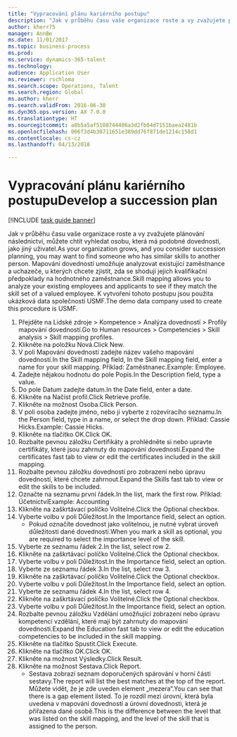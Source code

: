```yaml
--- 
title: "Vypracování plánu kariérního postupu"
description: "Jak v průběhu času vaše organizace roste a vy zvažujete plánování následnictví, můžete chtít vyhledat osobu, která má podobné dovednosti, jako jiný uživatel."
author: kherr75
manager: AnnBe
ms.date: 11/01/2017
ms.topic: business-process
ms.prod: 
ms.service: dynamics-365-talent
ms.technology: 
audience: Application User
ms.reviewer: rschloma
ms.search.scope: Operations, Talent
ms.search.region: Global
ms.author: kherr
ms.search.validFrom: 2016-06-30
ms.dyn365.ops.version: AX 7.0.0
ms.translationtype: HT
ms.sourcegitcommit: a8b5a5af5108744406a3d2fb84d7151baea2481b
ms.openlocfilehash: 006f3d4b30711651e389dd76f871de1214c158d1
ms.contentlocale: cs-cz
ms.lasthandoff: 04/13/2018

---
```

# <a name="develop-a-succession-plan"></a><span data-ttu-id="d4416-103">Vypracování plánu kariérního postupu</span><span class="sxs-lookup"><span data-stu-id="d4416-103">Develop a succession plan</span></span>

[!INCLUDE [task guide banner](../../includes/task-guide-banner.md)]

<span data-ttu-id="d4416-104">Jak v průběhu času vaše organizace roste a vy zvažujete plánování následnictví, můžete chtít vyhledat osobu, která má podobné dovednosti, jako jiný uživatel.</span><span class="sxs-lookup"><span data-stu-id="d4416-104">As your organization grows, and you consider succession planning, you may want to find someone who has similar skills to another person.</span></span>  <span data-ttu-id="d4416-105">Mapování dovedností umožňuje analyzovat existující zaměstnance a uchazeče, u kterých chcete zjistit, zda se shodují jejich kvalifikační předpoklady na hodnotného zaměstnance.</span><span class="sxs-lookup"><span data-stu-id="d4416-105">Skill mapping allows you to analyze your existing employees and applicants to see if they match the skill set of a valued employee.</span></span> <span data-ttu-id="d4416-106">K vytvoření tohoto postupu jsou použita ukázková data společnosti USMF.</span><span class="sxs-lookup"><span data-stu-id="d4416-106">The demo data company used to create this procedure is USMF.</span></span>

1. <span data-ttu-id="d4416-107">Přejděte na Lidské zdroje > Kompetence > Analýza dovedností > Profily mapování dovedností.</span><span class="sxs-lookup"><span data-stu-id="d4416-107">Go to Human resources > Competencies > Skill analysis > Skill mapping profiles.</span></span>
2. <span data-ttu-id="d4416-108">Klikněte na položku Nová.</span><span class="sxs-lookup"><span data-stu-id="d4416-108">Click New.</span></span>
3. <span data-ttu-id="d4416-109">V poli Mapování dovedností zadejte název vašeho mapování dovedností.</span><span class="sxs-lookup"><span data-stu-id="d4416-109">In the Skill mapping field, In the Skill mapping field, enter a name for your skill mapping.</span></span>  <span data-ttu-id="d4416-110">Příklad: Zaměstnanec.</span><span class="sxs-lookup"><span data-stu-id="d4416-110">Example: Employee.</span></span>
4. <span data-ttu-id="d4416-111">Zadejte nějakou hodnotu do pole Popis.</span><span class="sxs-lookup"><span data-stu-id="d4416-111">In the Description field, type a value.</span></span>
5. <span data-ttu-id="d4416-112">Do pole Datum zadejte datum.</span><span class="sxs-lookup"><span data-stu-id="d4416-112">In the Date field, enter a date.</span></span>
6. <span data-ttu-id="d4416-113">Klikněte na Načíst profil.</span><span class="sxs-lookup"><span data-stu-id="d4416-113">Click Retrieve profile.</span></span>
7. <span data-ttu-id="d4416-114">Klikněte na možnost Osoba.</span><span class="sxs-lookup"><span data-stu-id="d4416-114">Click Person.</span></span>
8. <span data-ttu-id="d4416-115">V poli osoba zadejte jméno, nebo ji vyberte z rozevíracího seznamu.</span><span class="sxs-lookup"><span data-stu-id="d4416-115">In the Person field, type in a name, or select the drop down.</span></span>  <span data-ttu-id="d4416-116">Příklad: Cassie Hicks.</span><span class="sxs-lookup"><span data-stu-id="d4416-116">Example: Cassie Hicks.</span></span>
9. <span data-ttu-id="d4416-117">Klikněte na tlačítko OK.</span><span class="sxs-lookup"><span data-stu-id="d4416-117">Click OK.</span></span>
10. <span data-ttu-id="d4416-118">Rozbalte pevnou záložku Certifikáty a prohlédněte si nebo upravte certifikáty, které jsou zahrnuty do mapování dovedností.</span><span class="sxs-lookup"><span data-stu-id="d4416-118">Expand the certificates fast tab to view or edit the certificates included in the skill mapping.</span></span>
11. <span data-ttu-id="d4416-119">Rozbalte pevnou záložku dovedností pro zobrazení nebo úpravu dovedností, které chcete zahrnout.</span><span class="sxs-lookup"><span data-stu-id="d4416-119">Expand the Skills fast tab to view or edit the skills to be included.</span></span>
12. <span data-ttu-id="d4416-120">Označte na seznamu první řádek.</span><span class="sxs-lookup"><span data-stu-id="d4416-120">In the list, mark the first row.</span></span>  <span data-ttu-id="d4416-121">Příklad: Účetnictví</span><span class="sxs-lookup"><span data-stu-id="d4416-121">Example:  Accounting</span></span>
13. <span data-ttu-id="d4416-122">Klikněte na zaškrtávací políčko Volitelné.</span><span class="sxs-lookup"><span data-stu-id="d4416-122">Click the Optional checkbox.</span></span>
14. <span data-ttu-id="d4416-123">Vyberte volbu v poli Důležitost.</span><span class="sxs-lookup"><span data-stu-id="d4416-123">In the Importance field, select an option.</span></span>
    * <span data-ttu-id="d4416-124">Pokud označíte dovednost jako volitelnou, je nutné vybrat úroveň důležitosti dané dovednosti.</span><span class="sxs-lookup"><span data-stu-id="d4416-124">When you mark a skill as optional, you are required to select the importance level of the skill.</span></span>  
15. <span data-ttu-id="d4416-125">Vyberte ze seznamu řádek 2.</span><span class="sxs-lookup"><span data-stu-id="d4416-125">In the list, select row 2.</span></span>
16. <span data-ttu-id="d4416-126">Klikněte na zaškrtávací políčko Volitelné.</span><span class="sxs-lookup"><span data-stu-id="d4416-126">Click the Optional checkbox.</span></span>
17. <span data-ttu-id="d4416-127">Vyberte volbu v poli Důležitost.</span><span class="sxs-lookup"><span data-stu-id="d4416-127">In the Importance field, select an option.</span></span>
18. <span data-ttu-id="d4416-128">Vyberte ze seznamu řádek 3.</span><span class="sxs-lookup"><span data-stu-id="d4416-128">In the list, select row 3.</span></span>
19. <span data-ttu-id="d4416-129">Klikněte na zaškrtávací políčko Volitelné.</span><span class="sxs-lookup"><span data-stu-id="d4416-129">Click the Optional checkbox.</span></span>
20. <span data-ttu-id="d4416-130">Vyberte volbu v poli Důležitost.</span><span class="sxs-lookup"><span data-stu-id="d4416-130">In the Importance field, select an option.</span></span>
21. <span data-ttu-id="d4416-131">Vyberte ze seznamu řádek 4.</span><span class="sxs-lookup"><span data-stu-id="d4416-131">In the list, select row 4.</span></span>
22. <span data-ttu-id="d4416-132">Klikněte na zaškrtávací políčko Volitelné.</span><span class="sxs-lookup"><span data-stu-id="d4416-132">Click the Optional checkbox.</span></span>
23. <span data-ttu-id="d4416-133">Vyberte volbu v poli Důležitost.</span><span class="sxs-lookup"><span data-stu-id="d4416-133">In the Importance field, select an option.</span></span>
24. <span data-ttu-id="d4416-134">Rozbalte pevnou záložku Vzdělání umožňující zobrazení nebo úpravu kompetencí vzdělání, které mají být zahrnuty do mapování dovednosti.</span><span class="sxs-lookup"><span data-stu-id="d4416-134">Expand the Education fast tab to view or edit the education competencies to be included in the skill mapping.</span></span>
25. <span data-ttu-id="d4416-135">Klikněte na tlačítko Spustit.</span><span class="sxs-lookup"><span data-stu-id="d4416-135">Click Execute.</span></span>
26. <span data-ttu-id="d4416-136">Klikněte na tlačítko OK.</span><span class="sxs-lookup"><span data-stu-id="d4416-136">Click OK.</span></span>
27. <span data-ttu-id="d4416-137">Klikněte na možnost Výsledky.</span><span class="sxs-lookup"><span data-stu-id="d4416-137">Click Result.</span></span>
28. <span data-ttu-id="d4416-138">Klikněte na možnost Sestava.</span><span class="sxs-lookup"><span data-stu-id="d4416-138">Click Report.</span></span>
    * <span data-ttu-id="d4416-139">Sestava zobrazí seznam doporučených spárování v horní části sestavy.</span><span class="sxs-lookup"><span data-stu-id="d4416-139">The report will list the best matches at the top of the report.</span></span>  <span data-ttu-id="d4416-140">Můžete vidět, že je zde uveden element „mezera“.</span><span class="sxs-lookup"><span data-stu-id="d4416-140">You can see that there is a gap element listed.</span></span>  <span data-ttu-id="d4416-141">To je rozdíl mezi úrovní, která byla uvedena v mapování dovedností a úrovní dovednosti, která je přiřazena dané osobě.</span><span class="sxs-lookup"><span data-stu-id="d4416-141">This is the difference between the level that was listed on the skill mapping, and the level of the skill that is assigned to the person.</span></span>  


